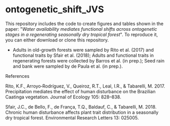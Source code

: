 # ontogenetic_shift_JVS

This repository includes the code to create figures and tables shown in the paper: "*Water availability mediates functional shifts across ontogenetic stages in a regenerating seasonally dry tropical forest*". To reproduce it, you can either download or clone this repository.



- Adults in old-growth forests were sampled by Rito et al. (2017) and functional traits by Sfair et al. (2018); Adults and functional traits in regenerating forests were collected by Barros et al. (in prep.); Seed rain and bank were sampled by de Paula et al. (in prep.).




References

Rito, K.F., Arroyo‐Rodríguez, V., Queiroz, R.T., Leal, I.R., & Tabarelli, M. 2017. Precipitation mediates the effect of human disturbance on the Brazilian Caatinga vegetation. Journal of Ecology 105: 828–838.

Sfair, J.C., de Bello, F., de França, T.Q., Baldauf, C., & Tabarelli, M. 2018. Chronic human disturbance affects plant trait distribution in a seasonally dry tropical forest. Environmental Research Letters 13: 025005.
